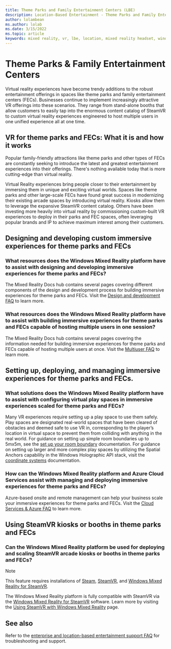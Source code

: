 ```yaml
---
title: Theme Parks and Family Entertainment Centers (LBE)
description: Location-Based Entertainment - Theme Parks and Family Entertainment Centers
author: lolambean
ms.author: lolab
ms.date: 3/15/2022
ms.topic: article
keywords: mixed reality, vr, lbe, location, mixed reality headset, windows mixed reality headset, virtual reality headset, hardware, HoloLens, multiuser, cloud services, azure, prototyping, manufacturing
---
```


# Theme Parks & Family Entertainment Centers 

Virtual reality experiences have become trendy additions to the robust entertainment offerings in spaces like theme parks and family entertainment centers (FECs). Businesses continue to implement increasingly attractive VR offerings into these scenarios. They range from stand-alone booths that allow customers to easily tap into the enormous content catalog of SteamVR to custom virtual reality experiences engineered to host multiple users in one unified experience all at one time.

## VR for theme parks and FECs: What it is and how it works

Popular family-friendly attractions like theme parks and other types of FECs are constantly seeking to introduce the latest and greatest entertainment experiences into their offerings. There's nothing available today that is more cutting-edge than virtual reality.

Virtual Reality experiences bring people closer to their entertainment by immersing them in unique and exciting virtual worlds. Spaces like theme parks and other large-scale FECs have found great success in modernizing their existing arcade spaces by introducing virtual reality. Kiosks allow them to leverage the expansive SteamVR content catalog. Others have been investing more heavily into virtual reality by commissioning custom-built VR experiences to deploy in their parks and FEC spaces, often leveraging popular brands and IP to achieve maximum interest among their customers.
 
## Designing and developing custom immersive experiences for theme parks and FECs  

### What resources does the Windows Mixed Reality platform have to assist with designing and developing immersive experiences for theme parks and FECs? 

The Mixed Reality Docs hub contains several pages covering different components of the design and development process for building immersive experiences for theme parks and FECs. Visit the [Design and development FAQ](enterprise-lbe-faq.md#design-and-development-faq) to learn more.
 
### What resources does the Windows Mixed Reality platform have to assist with building immersive experiences for theme parks and FECs capable of hosting multiple users in one session? 

The Mixed Reality Docs hub contains several pages covering the information needed for building immersive experiences for theme parks and FECs capable of hosting multiple users at once. Visit the [Multiuser FAQ](enterprise-lbe-faq.md#multiuser-faq) to learn more.
 
## Setting up, deploying, and managing immersive experiences for theme parks and FECs. 

### What solutions does the Windows Mixed Reality platform have to assist with configuring virtual play spaces in immersive experiences scaled for theme parks and FECs? 

Many VR experiences require setting up a play space to use them safely. Play spaces are designated real-world spaces that have been cleared of obstacles and deemed safe to use VR in, corresponding to the player’s location in virtual space to prevent them from colliding with anything in the real world. For guidance on setting up simple room boundaries up to 5mx5m, see the [set up your room boundary](set-up-windows-mixed-reality.md#set-up-your-room-boundary) documentation. For guidance on setting up larger and more complex play spaces by utilizing the Spatial Anchors capability in the Windows Holographic API stack, visit the [coordinate systems](/windows/mixed-reality/design/coordinate-systems) documentation.  
 
### How can the Windows Mixed Reality platform and Azure Cloud Services assist with managing and deploying immersive experiences for theme parks and FECs? 

Azure-based onsite and remote management can help your business scale your immersive experiences for theme parks and FECs. Visit the [Cloud Services & Azure FAQ](enterprise-lbe-faq.md#cloud-services--azure-faq) to learn more.
 
## Using SteamVR kiosks or booths in theme parks and FECs

### Can the Windows Mixed Reality platform be used for deploying and scaling SteamVR arcade kiosks or booths in theme parks and FECs? 

>[!Note]
>This feature requires installations of [Steam](https://store.steampowered.com/about/%3Fsnr%3D1_4_4__11), [SteamVR](https://store.steampowered.com/app/250820/SteamVR/), and [Windows Mixed Reality for SteamVR](https://store.steampowered.com/app/719950/Windows_Mixed_Reality_for_SteamVR/).

The Windows Mixed Reality platform is fully compatible with SteamVR via the [Windows Mixed Reality for SteamVR](https://store.steampowered.com/app/719950/Windows_Mixed_Reality_for_SteamVR/) software. Learn more by visiting the [Using SteamVR with Windows Mixed Reality](using-steamvr-with-windows-mixed-reality.md) page. 

## See also

Refer to the [enterprise and location-based entertainment support FAQ](enterprise-lbe-faq.md) for troubleshooting and support.